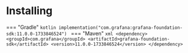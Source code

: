 # Installing

=== "Gradle"
    ```kotlin
    implementation("com.grafana:grafana-foundation-sdk:11.0.0-1733846524")
    ```
=== "Maven"
    ```xml
    <dependency>
        <groupId>com.grafana</groupId>
        <artifactId>grafana-foundation-sdk</artifactId>
        <version>11.0.0-1733846524</version>
    </dependency>
    ```
